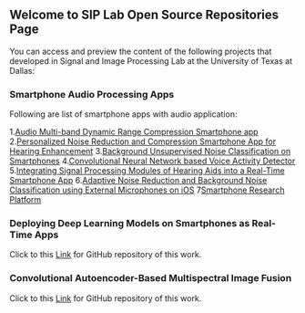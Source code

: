 ## Welcome to SIP Lab Open Source Repositories Page

You can access and preview the content of the following projects that developed in Signal and Image Processing Lab at the University of Texas at Dallas:


### Smartphone Audio Processing Apps
Following are list of smartphone apps with audio application:

1.[Audio Multi-band Dynamic Range Compression Smartphone app](https://github.com/nasim-alamdari/Audio-Compression.git)
2.[Personalized Noise Reduction and Compression Smartphone App for Hearing Enhancement](https://github.com/nasim-alamdari/Personalized-NR.git)
3.[Background Unsupervised Noise Classification on Smartphones](https://github.com/nasim-alamdari/Unsupervised-Noise-Classification.git)
4.[Convolutional Neural Network based Voice Activity Detector](https://github.com/abhishek-sehgal/CNN-VAD.git)
5.[Integrating Signal Processing Modules of Hearing Aids into a Real-Time Smartphone App](https://github.com/abhishek-sehgal/Integrated-Hearing-Aid-App.git)
6.[Adaptive Noise Reduction and Background Noise Classification using External Microphones on iOS](https://github.com/abhishek-sehgal/iOS-TwoExternalMics.git)
7[Smartphone Research Platform](https://github.com/abhishek-sehgal/Smartphone-Research-Platform.git)



### Deploying Deep Learning Models on Smartphones as Real-Time Apps
Click to this [Link](https://github.com/abhishek-sehgal/Deep-Learning-Mobile.git) for GitHub repository of this work.



### Convolutional Autoencoder-Based Multispectral Image Fusion
Click to this [Link](https://github.com/ArianAzg/ConvolutionalAutoEncoder-ImageFusion.git) for GitHub repository of this work.


